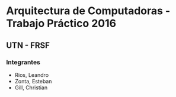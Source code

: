 # Arquitectura de Computadoras - Trabajo Práctico 2016

## UTN - FRSF

### Integrantes

- Rios, Leandro
- Zonta, Esteban
- Gill, Christian

